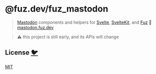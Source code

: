 # @fuz.dev/fuz_mastodon

> [Mastodon](https://github.com/mastodon/mastodon) components and helpers for
> [Svelte](https://github.com/sveltejs/svelte), [SvelteKit](https://github.com/sveltejs/kit),
> and [Fuz](https://github.com/fuz-dev/fuz)
> 🦣 [mastodon.fuz.dev](https://mastodon.fuz.dev/)

> ⚠️ this project is still early, and its APIs will change

## License [🐦](https://wikipedia.org/wiki/Free_and_open-source_software)

[MIT](LICENSE)
